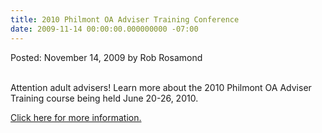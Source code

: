 ```yaml
---
title: 2010 Philmont OA Adviser Training Conference
date: 2009-11-14 00:00:00.000000000 -07:00
---
```

Posted: November 14, 2009 by Rob Rosamond<br/><br/>
<p>Attention adult advisers!  Learn more about the 2010 Philmont OA Adviser Training course being held June 20-26, 2010.</p>
<p><a href="program/training/ptc.php">Click here for more information.</a></p>

